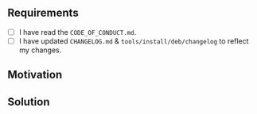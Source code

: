 <!--
Thank you for your Pull Request. Please provide a description above and review
the requirements below.

Bug fixes and new features should include tests !

Contributors guide: https://github.com/viridIT/vSMTP/blob/main/CONTRIBUTING.md
-->

## Requirements

<!--
Be sure to tick everything before submitting your PR !
-->

- [ ] I have read the `CODE_OF_CONDUCT.md`.
- [ ] I have updated `CHANGELOG.md` & `tools/install/deb/changelog` to reflect my changes.

## Motivation

<!--
Explain the context and why you're making that change. What is the problem
you're trying to solve? If a new feature is being added, describe the intended
use case that feature fulfills.
-->

## Solution

<!--
Summarize the solution and provide any necessary context needed to understand
the code change.

You can class you changes with the following sub-titles (using ###):
- Fixed   (You fixed a bug)
- Changed (You changed something existing, possibly making breaking changes)
- Added   (You added something new)
- Other   (You did something else)

Example:
```markdown
### Changed
- Changed the way the server handles connections.

### Added
- Added a new command to the server.
- Added stuff to the documentation.
```
-->
